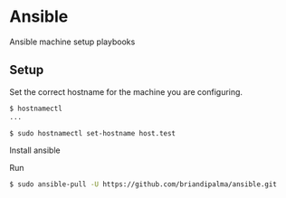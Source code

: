 # Ansible
Ansible machine setup playbooks

## Setup

Set the correct hostname for the machine you are configuring.

```bash
$ hostnamectl
...

$ sudo hostnamectl set-hostname host.test
```

Install ansible

Run

```bash
$ sudo ansible-pull -U https://github.com/briandipalma/ansible.git
```
